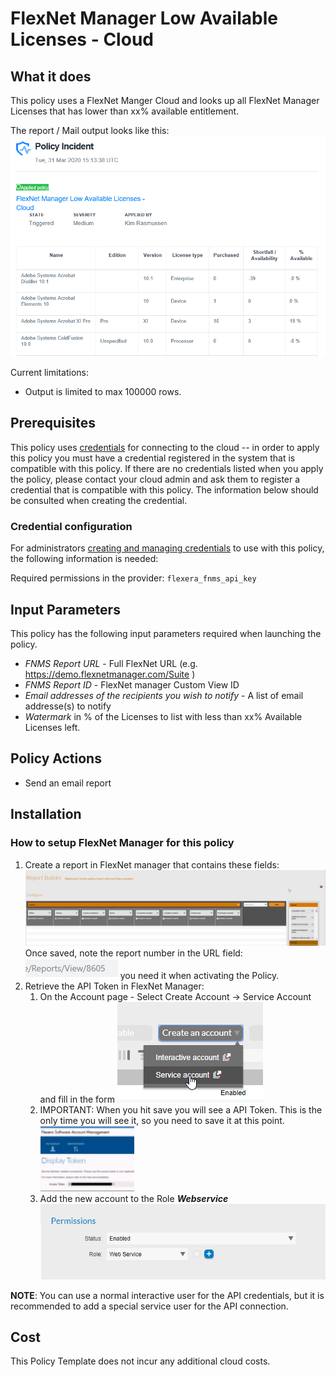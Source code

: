 # FlexNet Manager Low Available Licenses - Cloud

## What it does

This policy uses a FlexNet Manger Cloud and looks up all FlexNet Manager Licenses that has lower than xx% available entitlement.

The report / Mail output looks like this:
![Alt text][emailoutput]

Current limitations:

- Output is limited to max 100000 rows.

## Prerequisites

This policy uses [credentials](https://docs.rightscale.com/policies/users/guides/credential_management.html) for connecting to the cloud -- in order to apply this policy you must have a credential registered in the system that is compatible with this policy. If there are no credentials listed when you apply the policy, please contact your cloud admin and ask them to register a credential that is compatible with this policy. The information below should be consulted when creating the credential.

### Credential configuration

For administrators [creating and managing credentials](https://docs.rightscale.com/policies/users/guides/credential_management.html) to use with this policy, the following information is needed:

Required permissions in the provider: `flexera_fnms_api_key`

## Input Parameters

This policy has the following input parameters required when launching the policy.

- *FNMS Report URL* - Full FlexNet URL (e.g. <https://demo.flexnetmanager.com/Suite> )
- *FNMS Report ID* - FlexNet manager Custom View ID
- *Email addresses of the recipients you wish to notify* - A list of email addresse(s) to notify
- *Watermark* in % of the Licenses to list with less than xx% Available Licenses left.

## Policy Actions

- Send an email report

## Installation

### How to setup FlexNet Manager for this policy

1. Create a report in FlexNet manager that contains these fields:![Alt text][FNMSReport]Once saved, note the report number in the URL field:![Alt text][ReportNumber] you need it when activating the Policy.
1. Retrieve the API Token in FlexNet Manager:
    1. On the Account page - Select Create Account -> Service Account and fill in the form ![Alt text][CreateServeceAccount]
    1. IMPORTANT: When you hit save you will see a API Token. This is the only time you will see it, so you need to save it at this point. ![Alt text][APIToken]
    1. Add the new account to the Role ___Webservice___ ![Alt text][WebServiceRole]

__NOTE__: You can use a normal interactive user for the API credentials, but it is recommended to add a special service user for the API connection.

## Cost

This Policy Template does not incur any additional cloud costs.

<!-- Image referances -->
[emailoutput]: images/email_output.png "email output"
[APIToken]: images/APIToken.png "APIToken"
[CreateServeceAccount]: images/CreateServeceAccount.png "Create Service Account"
[FNMSReport]: images/FNMS_cv_Report.png "FNMS Cloud Instance Report"
[ReportNumber]: images/ReportNumber.png "ReportNumber"
[WebServiceRole]: images/WebServiceRole.png "WebServiceRole"